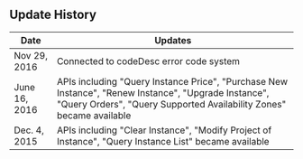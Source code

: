 ## Update History
| Date| Updates |
|---------|---------|
| Nov 29, 2016 | Connected to codeDesc error code system |
| June 16, 2016 | APIs including "Query Instance Price", "Purchase New Instance", "Renew Instance", "Upgrade Instance", "Query Orders", "Query Supported Availability Zones" became available |
| Dec. 4, 2015 | APIs including "Clear Instance", "Modify Project of Instance", "Query Instance List" became available |
